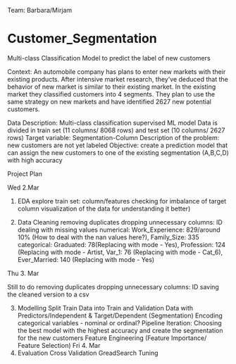 Team: Barbara/Mirjam

# Customer_Segmentation
Multi-class Classification Model to predict the label of new customers

Context:
An automobile company has plans to enter new markets with their existing products. After intensive market research, they’ve deduced that the behavior of new market is similar to their existing market.
In the existing market they classified customers into 4 segments. They plan to use the same strategy on new markets and have identified 2627 new potential customers.

Data Description:
Multi-class classification supervised ML model
Data is divided in train set (11 columns/ 8068 rows) and test set (10 columns/ 2627 rows)
Target variable: Segmentation-Column
Description of the problem: new customers are not yet labeled
Objective: create a prediction model that can assign the new customers to one of the existing segmentation (A,B,C,D) with high accuracy


Project Plan

Wed 2.Mar

1. EDA 
explore train set: column/features
checking for imbalance of target column
visualization of the data for understanding it better)

2. Data Cleaning
removing duplicates
dropping unnecessary columns: ID
dealing with missing values
numerical: Work_Experience: 829/around 10% (How to deal with the nan values here?), Family_Size: 335
categorical: Graduated: 78(Replacing with mode - Yes), Profession: 124 (Replacing with mode - Artist, Var_1: 76 (Replacing with mode - Cat_6), Ever_Married: 140 (Replacing with mode - Yes)

Thu 3. Mar

Still to do
removing duplicates
dropping unnecessary columns: ID
saving the cleaned version to a csv

3. Modelling
Split Train Data into Train and Validation Data with Predictors/Independent & Target/Dependent (Segmentation)
Encoding categorical variables - nominal or ordinal?
Pipeline 
Iteration: Choosing the best model with the highest accuracy and create the segmentation for the new customers
Feature Engineering (Feature Importance/ Feature Selection)
Fri 4. Mar
4. Evaluation
Cross Validation
GreadSearch
Tuning
